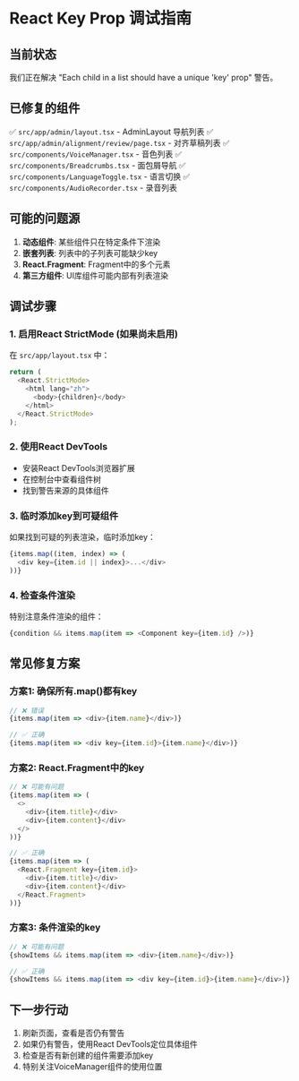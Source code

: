 # React Key Prop 调试指南

## 当前状态

我们正在解决 "Each child in a list should have a unique 'key' prop" 警告。

## 已修复的组件

✅ `src/app/admin/layout.tsx` - AdminLayout 导航列表
✅ `src/app/admin/alignment/review/page.tsx` - 对齐草稿列表
✅ `src/components/VoiceManager.tsx` - 音色列表
✅ `src/components/Breadcrumbs.tsx` - 面包屑导航
✅ `src/components/LanguageToggle.tsx` - 语言切换
✅ `src/components/AudioRecorder.tsx` - 录音列表

## 可能的问题源

1. **动态组件**: 某些组件只在特定条件下渲染
2. **嵌套列表**: 列表中的子列表可能缺少key
3. **React.Fragment**: Fragment中的多个元素
4. **第三方组件**: UI库组件可能内部有列表渲染

## 调试步骤

### 1. 启用React StrictMode (如果尚未启用)

在 `src/app/layout.tsx` 中：

```typescript
return (
  <React.StrictMode>
    <html lang="zh">
      <body>{children}</body>
    </html>
  </React.StrictMode>
);
```

### 2. 使用React DevTools

- 安装React DevTools浏览器扩展
- 在控制台中查看组件树
- 找到警告来源的具体组件

### 3. 临时添加key到可疑组件

如果找到可疑的列表渲染，临时添加key：

```typescript
{items.map((item, index) => (
  <div key={item.id || index}>...</div>
))}
```

### 4. 检查条件渲染

特别注意条件渲染的组件：

```typescript
{condition && items.map(item => <Component key={item.id} />)}
```

## 常见修复方案

### 方案1: 确保所有.map()都有key

```typescript
// ❌ 错误
{items.map(item => <div>{item.name}</div>)}

// ✅ 正确
{items.map(item => <div key={item.id}>{item.name}</div>)}
```

### 方案2: React.Fragment中的key

```typescript
// ❌ 可能有问题
{items.map(item => (
  <>
    <div>{item.title}</div>
    <div>{item.content}</div>
  </>
))}

// ✅ 正确
{items.map(item => (
  <React.Fragment key={item.id}>
    <div>{item.title}</div>
    <div>{item.content}</div>
  </React.Fragment>
))}
```

### 方案3: 条件渲染的key

```typescript
// ❌ 可能有问题
{showItems && items.map(item => <div>{item.name}</div>)}

// ✅ 正确
{showItems && items.map(item => <div key={item.id}>{item.name}</div>)}
```

## 下一步行动

1. 刷新页面，查看是否仍有警告
2. 如果仍有警告，使用React DevTools定位具体组件
3. 检查是否有新创建的组件需要添加key
4. 特别关注VoiceManager组件的使用位置
